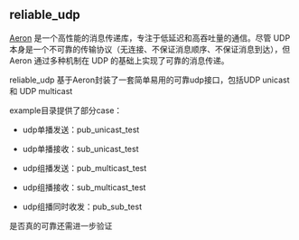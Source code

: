 ## reliable_udp

[Aeron](https://github.com/real-logic/aeron) 是一个高性能的消息传递库，专注于低延迟和高吞吐量的通信。尽管 UDP 本身是一个不可靠的传输协议（无连接、不保证消息顺序、不保证消息到达），但 Aeron 通过多种机制在 UDP 的基础上实现了可靠的消息传递。


reliable_udp 基于Aeron封装了一套简单易用的可靠udp接口，包括UDP unicast 和 UDP multicast

example目录提供了部分case：

* udp单播发送：pub_unicast_test

* udp单播接收：sub_unicast_test

* udp组播发送：pub_multicast_test

* udp组播接收：sub_multicast_test

* udp组播同时收发：pub_sub_test


是否真的可靠还需进一步验证








